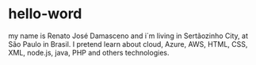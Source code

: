 # hello-word
my name is Renato José Damasceno and
i´m living in Sertãozinho City, at São Paulo in Brasil.
I pretend learn about cloud, Azure, AWS, HTML, CSS, XML, node.js, java, PHP and others technologies.
